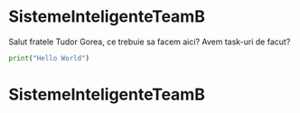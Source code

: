# SistemeInteligenteTeamB

Salut fratele Tudor Gorea, ce trebuie sa facem aici? 
Avem task-uri de facut? 
```python
print("Hello World")
```
# SistemeInteligenteTeamB
